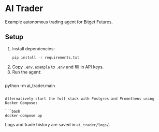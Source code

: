 # AI Trader

Example autonomous trading agent for Bitget Futures.

## Setup

1. Install dependencies:
   ```bash
   pip install -r requirements.txt
   ```
2. Copy `.env.example` to `.env` and fill in API keys.
3. Run the agent:
   ```bash
 python -m ai_trader.main
  ```

Alternatively start the full stack with Postgres and Prometheus using Docker Compose:

```bash
docker-compose up
```

Logs and trade history are saved in `ai_trader/logs/`.

